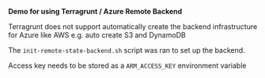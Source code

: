**Demo for using Terragrunt / Azure Remote Backend**

Terragrunt does not support automatically create the backend infrastructure for Azure like AWS e.g. auto create S3 and DynamoDB

The `init-remote-state-backend.sh` script was ran to set up the backend.

Access key needs to be stored as a `ARM_ACCESS_KEY` environment variable